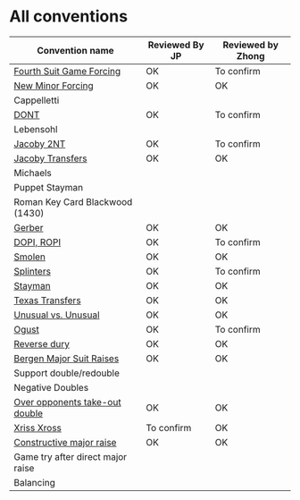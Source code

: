 # All conventions

| Convention name | Reviewed By JP | Reviewed by Zhong |
| --- | --- | --- |
| [Fourth Suit Game Forcing](fourth-suit-forcing.md) | OK | To confirm |
| [New Minor Forcing](new-minor-forcing.md) | OK | OK|
| Cappelletti | | |
| [DONT](dont.md) | OK | To confirm |
| Lebensohl | | |
| [Jacoby 2NT](jacoby-2nt.md) | OK | To confirm |
| [Jacoby Transfers](jacoby-transfers.md) | OK | OK |
| Michaels | | |
| Puppet Stayman | | |
| Roman Key Card Blackwood (1430) | | |
| [Gerber](gerber.md) | OK | OK|
| [DOPI, ROPI](dopi.md) | OK | To confirm |
| [Smolen](smolen.md) | OK |OK |
| [Splinters](spliters.md) | OK | To confirm  |
| [Stayman](stayman.md) | OK | OK |
| [Texas Transfers](texas-transfers.md) | OK |OK |
| [Unusual vs. Unusual](unusual-over-unusual.md) | OK |OK |
| [Ogust](ogust.md) | OK | To confirm |
| [Reverse dury](drury-reversed.md) | OK | OK |
| [Bergen Major Suit Raises](bergen.md) | OK | OK |
| Support double/redouble | | |
| Negative Doubles | | |
| [Over opponents take-out double](over-opponents-take-out-double.md) | OK | OK |
| [Xriss Xross](xriss-xross.md) | To confirm | OK |
| [Constructive major raise](constructive-major-raise.md) | OK | OK |
| Game try after direct major raise | | |
| Balancing | | |
